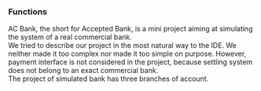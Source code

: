 ### Functions
AC Bank, the short for Accepted Bank, is a mini project aiming at simulating the system of a real commercial bank.
<br/>We tried to describe our project in the most natural way to the IDE. We neither made it too complex nor made it too simple on purpose.
However, payment interface is not considered in the project, because settling system does not belong to an exact commercial bank.
<br/>The project of simulated bank has three branches of account. 
